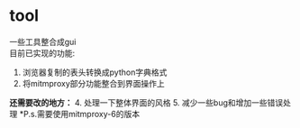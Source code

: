 # tool
一些工具整合成gui  
目前已实现的功能:
1. 浏览器复制的表头转换成python字典格式
2. 将mitmproxy部分功能整合到界面操作上  


**还需要改的地方：**
4. 处理一下整体界面的风格
5. 减少一些bug和增加一些错误处理
*P.s.需要使用mitmproxy-6的版本
